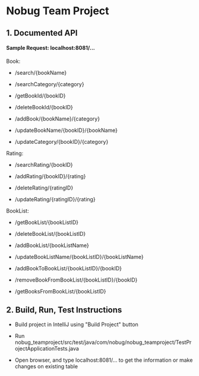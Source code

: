 # Nobug Team Project

## 1. Documented API

#### Sample Request: localhost:8081/...

Book:

* /search/{bookName}

* /searchCategory/{category}

* /getBookId/{bookID}

* /deleteBookId/{bookID}

* /addBook/{bookName}/{category}

* /updateBookName/{bookID}/{bookName}

* /updateCategory/{bookID}/{category}

Rating:

* /searchRating/{bookID}

* /addRating/{bookID}/{rating}

* /deleteRating/{ratingID}

* /updateRating/{ratingID}/{rating}

BookList:

* /getBookList/{bookListID}

* /deleteBookList/{bookListID}

* /addBookList/{bookListName}

* /updateBookListName/{bookListID}/{bookListName}

* /addBookToBookList/{bookListID}/{bookID}

* /removeBookFromBookList/{bookListID}/{bookID}

* /getBooksFromBookList/{bookListID}

## 2. Build, Run, Test Instructions

* Build project in IntelliJ using "Build Project" button

* Run nobug_teamproject/src/test/java/com/nobug/nobug_teamproject/TestProjectApplicationTests.java

* Open browser, and type localhost:8081/... to get the information or make changes on existing table
